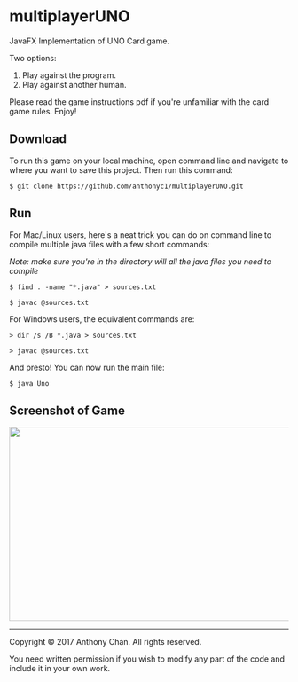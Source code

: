# multiplayerUNO
JavaFX Implementation of UNO Card game.

Two options:
1) Play against the program.
2) Play against another human. 

Please read the game instructions pdf if you're unfamiliar with the card game rules.
Enjoy!

## Download
To run this game on your local machine, open command line and navigate to where you want to save this project. Then run this command:

`$ git clone https://github.com/anthonyc1/multiplayerUNO.git`

## Run
For Mac/Linux users, here's a neat trick you can do on command line to compile multiple java files with a few short commands:

*Note: make sure you're in the directory will all the java files you need to compile*

`$ find . -name "*.java" > sources.txt`

`$ javac @sources.txt`

For Windows users, the equivalent commands are:

`> dir /s /B *.java > sources.txt`

`> javac @sources.txt`


And presto! You can now run the main file:

`$ java Uno`

## Screenshot of Game
<img src="https://github.com/anthonyc1/multiplayerUNO/blob/master/images/gameboard.jpg" height="350px" width="550px">

----

Copyright © 2017 Anthony Chan. All rights reserved.

You need written permission if you wish to modify any part of the code and include it in your own work.
